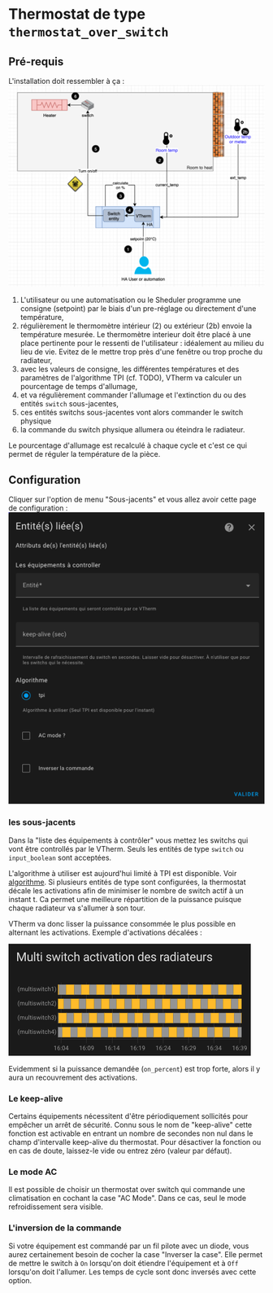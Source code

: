 # Thermostat de type ```thermostat_over_switch```

## Pré-requis

L'installation doit ressembler à ça :
![installation `over_switch`](images/over-switch-schema.png)

1. L'utilisateur ou une automatisation ou le Sheduler programme une consigne (setpoint) par le biais d'un pre-réglage ou directement d'une température,
2. régulièrement le thermomètre intérieur (2) ou extérieur (2b) envoie la température mesurée. Le thermomètre interieur doit être placé à une place pertinente pour le ressenti de l'utilisateur : idéalement au milieu du lieu de vie. Evitez de le mettre trop près d'une fenêtre ou trop proche du radiateur,
3. avec les valeurs de consigne, les différentes températures et des paramètres de l'algorithme TPI (cf. TODO), VTherm va calculer un pourcentage de temps d'allumage,
4. et va régulièrement commander l'allumage et l'extinction du ou des entités `switch` sous-jacentes,
5. ces entités switchs sous-jacentes vont alors commander le switch physique
6. la commande du switch physique allumera ou éteindra le radiateur.

Le pourcentage d'allumage est recalculé à chaque cycle et c'est ce qui permet de réguler la température de la pièce.

## Configuration

Cliquer sur l'option de menu "Sous-jacents" et vous allez avoir cette page de configuration :
![image](images/config-linked-entity.png)

### les sous-jacents
Dans la "liste des équipements à contrôler" vous mettez les switchs qui vont être controllés par le VTherm. Seuls les entités de type `switch` ou `input_boolean` sont acceptées.

L'algorithme à utiliser est aujourd'hui limité à TPI est disponible. Voir [algorithme](#algorithme).
Si plusieurs entités de type sont configurées, la thermostat décale les activations afin de minimiser le nombre de switch actif à un instant t. Ca permet une meilleure répartition de la puissance puisque chaque radiateur va s'allumer à son tour.

VTherm va donc lisser la puissance consommée le plus possible en alternant les activations. Exemple d'activations décalées :

![image](images/multi-switch-activation.png)

Evidemment si la puissance demandée (`on_percent`) est trop forte, alors il y aura un recouvrement des activations.

### Le keep-alive

Certains équipements nécessitent d'être périodiquement sollicités pour empêcher un arrêt de sécurité. Connu sous le nom de "keep-alive" cette fonction est activable en entrant un nombre de secondes non nul dans le champ d'intervalle keep-alive du thermostat. Pour désactiver la fonction ou en cas de doute, laissez-le vide ou entrez zéro (valeur par défaut).

### Le mode AC

Il est possible de choisir un thermostat over switch qui commande une climatisation en cochant la case "AC Mode". Dans ce cas, seul le mode refroidissement sera visible.

### L'inversion de la commande

Si votre équipement est commandé par un fil pilote avec un diode, vous aurez certainement besoin de cocher la case "Inverser la case". Elle permet de mettre le switch à `On` lorsqu'on doit étiendre l'équipement et à `Off` lorsqu'on doit l'allumer. Les temps de cycle sont donc inversés avec cette option.

